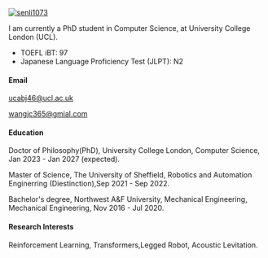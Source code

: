  

[![senli1073](https://img.shields.io/badge/senli1073-github-blue?logo=github)](https://github.com/senli1073)

I am currently a PhD student in Computer Science, at University College London (UCL).

- TOEFL iBT: 97
- Japanese Language Proficiency Test (JLPT): N2

#### Email

ucabj46@ucl.ac.uk

wangjc365@gmial.com

#### Education


Doctor of Philosophy(PhD), University College London, Computer Science, Jan 2023 - Jan 2027 (expected).

Master of Science, The University of Sheffield, Robotics and Automation Enginerring (Diestinction),Sep 2021 - Sep 2022.

Bachelor's degree, Northwest A&F University, Mechanical Engineering, Mechanical Engineering, Nov 2016 - Jul 2020.


#### Research Interests

Reinforcement Learning, Transformers,Legged Robot, Acoustic Levitation.



